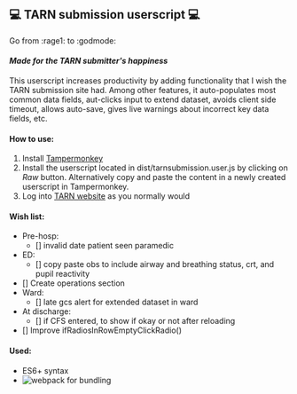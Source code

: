 💻 TARN submission userscript 💻
------

Go from :rage1: to :godmode:

#### _Made for the **TARN** submitter's happiness_
This userscript increases productivity by adding functionality that I wish the TARN submission site had. Among other features, it auto-populates most common data fields, aut-clicks input to extend dataset, avoids client side timeout, allows auto-save, gives live warnings about incorrect key data fields, etc.

#### How to use:
1. Install [Tampermonkey](https://www.tampermonkey.net/)
2. Install the userscript located in dist/tarnsubmission.user.js by clicking on _Raw_ button.
Alternatively copy and paste the content in a newly created userscript in Tampermonkey.
3. Log into [TARN website](https://www.tarn.ac.uk/) as you normally would

#### Wish list:
* Pre-hosp:
    - [] invalid date patient seen paramedic
* ED:
    - [] copy paste obs to include airway and breathing status, crt, and pupil reactivity
* [] Create operations section
* Ward:
    - [] late gcs alert for extended dataset in ward
* At discharge:
    - [] if CFS entered, to show if okay or not after reloading
* [] Improve ifRadiosInRowEmptyClickRadio()

#### Used:
* ES6+ syntax
* ![webpack](https://raw.githubusercontent.com/webpack/media/master/logo/icon-square-small.png) for bundling
